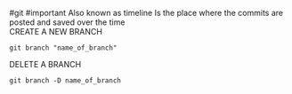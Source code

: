 #git #important 
Also known as timeline 
Is the place where the commits are posted and saved over the time  
CREATE A NEW BRANCH 
```
git branch "name_of_branch"
```
DELETE A BRANCH
```
git branch -D name_of_branch
```



